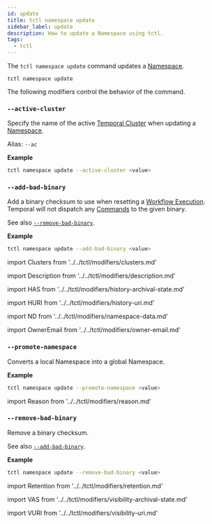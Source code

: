 ```yaml
---
id: update
title: tctl namespace update
sidebar_label: update
description: How to update a Namespace using tctl.
tags:
  - tctl
---
```


The `tctl namespace update` command updates a [Namespace](/concepts/what-is-a-namespace).

`tctl namespace update`

The following modifiers control the behavior of the command.

### `--active-cluster`

Specify the name of the active [Temporal Cluster](/concepts/what-is-a-temporal-cluster/) when updating a [Namespace](/concepts/what-is-a-namespace).

Alias: `--ac`

**Example**

```bash
tctl namespace update --active-cluster <value>
```

### `--add-bad-binary`

Add a binary checksum to use when resetting a [Workflow Execution](/concepts/what-is-a-workflow-execution).
Temporal will not dispatch any [Commands](/concepts/what-is-a-command) to the given binary.

See also [`--remove-bad-binary`](#--remove-bad-binary).

**Example**

```bash
tctl namespace update --add-bad-binary <value>
```

<!--Clusters-->

import Clusters from '../../tctl/modifiers/clusters.md'

<Clusters />

<!--Description-->

import Description from '../../tctl/modifiers/description.md'

<Description />

<!--HistoryArchivalState-->

import HAS from '../../tctl/modifiers/history-archival-state.md'

<HAS />

<!--HistoryUri-->

import HURI from '../../tctl/modifiers/history-uri.md'

<HURI />

<!--NamespaceData-->

import ND from '../../tctl/modifiers/namespace-data.md'

<ND />

<!--OwnerEmail-->

import OwnerEmail from '../../tctl/modifiers/owner-email.md'

<OwnerEmail />

### `--promote-namespace`

Converts a local Namespace into a global Namespace.

**Example**

```bash
tctl namespace update --promote-namespace <value>
```

<!--Reason-->

import Reason from '../../tctl/modifiers/reason.md'

<Reason />

### `--remove-bad-binary`

Remove a binary checksum.

See also [`--add-bad-binary`](#--add-bad-binary).

**Example**

```bash
tctl namespace update --remove-bad-binary <value>
```

<!--Retention-->

import Retention from '../../tctl/modifiers/retention.md'

<Retention />

<!--VisibilityArchivalState-->

import VAS from '../../tctl/modifiers/visibility-archival-state.md'

<VAS />

<!--VisibilityUri-->

import VURI from '../../tctl/modifiers/visibility-uri.md'

<VURI />
